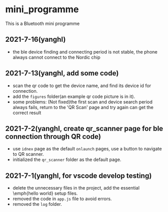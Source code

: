 # mini_programme
This is a Bluetooth mini programme

## 2021-7-16(yanghl)
* the ble device finding and connecting period is not stable, the phone always cannot connect to the Nordic chip

## 2021-7-13(yanghl, add some code)
* scan the qr code to get the device name, and find its device id for connection.
* add the `figures` folder(an example qr code picture is in it).
* some problems: (Not fixed)the first scan and device search period always fails, return to the 'QR Scan' page and try again can get the correct result

## 2021-7-2(yanghl, create qr_scanner page for ble connection through QR code)
* use `idnex` page as the default `onlaunch` pages, use a button to navigate to QR scanner.
* initialized the `qr_scanner` folder as the default page.

## 2021-7-1(yanghl, for vscode develop testing)
* delete the unnecessary files in the project, add the essential \emph{hello world} setup files.
* removed the code in `app.js` file to avoid errors.
* removed the `log` folder.
